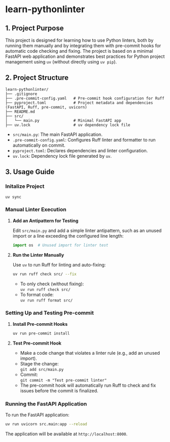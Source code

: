 # learn-pythonlinter

## 1. Project Purpose

This project is designed for learning how to use Python linters, both by running them manually and by integrating them with pre-commit hooks for automatic code checking and fixing. The project is based on a minimal FastAPI web application and demonstrates best practices for Python project management using `uv` (without directly using `uv pip`).

## 2. Project Structure

```
learn-pythonlinter/
├── .gitignore
├── .pre-commit-config.yaml   # Pre-commit hook configuration for Ruff
├── pyproject.toml            # Project metadata and dependencies (FastAPI, Ruff, pre-commit, uvicorn)
├── README.md
├── src/
│   └── main.py               # Minimal FastAPI app
├── uv.lock                   # uv dependency lock file
```

- `src/main.py`: The main FastAPI application.
- `.pre-commit-config.yaml`: Configures Ruff linter and formatter to run automatically on commit.
- `pyproject.toml`: Declares dependencies and linter configuration.
- `uv.lock`: Dependency lock file generated by `uv`.

## 3. Usage Guide

### Initalize Project
```
uv sync
```

### Manual Linter Execution

1. **Add an Antipattern for Testing**

   Edit `src/main.py` and add a simple linter antipattern, such as an unused import or a line exceeding the configured line length:

   ```python
   import os  # Unused import for linter test
   ```

2. **Run the Linter Manually**

   Use `uv` to run Ruff for linting and auto-fixing:

   ```sh
   uv run ruff check src/ --fix
   ```

   - To only check (without fixing):  
     `uv run ruff check src/`
   - To format code:  
     `uv run ruff format src/`

### Setting Up and Testing Pre-commit

1. **Install Pre-commit Hooks**

   ```sh
   uv run pre-commit install
   ```

2. **Test Pre-commit Hook**

   - Make a code change that violates a linter rule (e.g., add an unused import).
   - Stage the change:  
     `git add src/main.py`
   - Commit:  
     `git commit -m "Test pre-commit linter"`
   - The pre-commit hook will automatically run Ruff to check and fix issues before the commit is finalized.

### Running the FastAPI Application

To run the FastAPI application:

```sh
uv run uvicorn src.main:app --reload
```

The application will be available at `http://localhost:8000`.